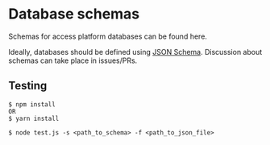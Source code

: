 # Database schemas

Schemas for access platform databases can be found here.

Ideally, databases should be defined using [JSON Schema](https://json-schema.org/). Discussion about schemas can take place in issues/PRs.

## Testing

```
$ npm install
OR
$ yarn install

$ node test.js -s <path_to_schema> -f <path_to_json_file>
```
